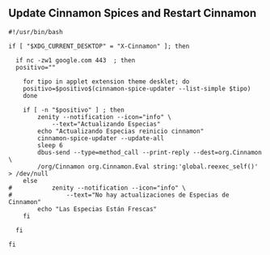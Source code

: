 ## Update Cinnamon Spices and Restart Cinnamon


	#!/usr/bin/bash
	  
	if [ "$XDG_CURRENT_DESKTOP" = "X-Cinnamon" ]; then

	  if nc -zw1 google.com 443  ; then
	  positivo=""

		for tipo in applet extension theme desklet; do
		positivo=$positivo$(cinnamon-spice-updater --list-simple $tipo)	
		done

		if [ -n "$positivo" ] ; then
			zenity --notification --icon="info" \
        		--text="Actualizando Especias"
			echo "Actualizando Especias reinicio cinnamon"
  			cinnamon-spice-updater --update-all
			sleep 6
			dbus-send --type=method_call --print-reply --dest=org.Cinnamon \
			/org/Cinnamon org.Cinnamon.Eval string:'global.reexec_self()' > /dev/null
		else
  	#			zenity --notification --icon="info" \
  	#        		--text="No hay actualizaciones de Especias de Cinnamon"
			echo "Las Especias Están Frescas"
		fi

	  fi
  
  	fi
